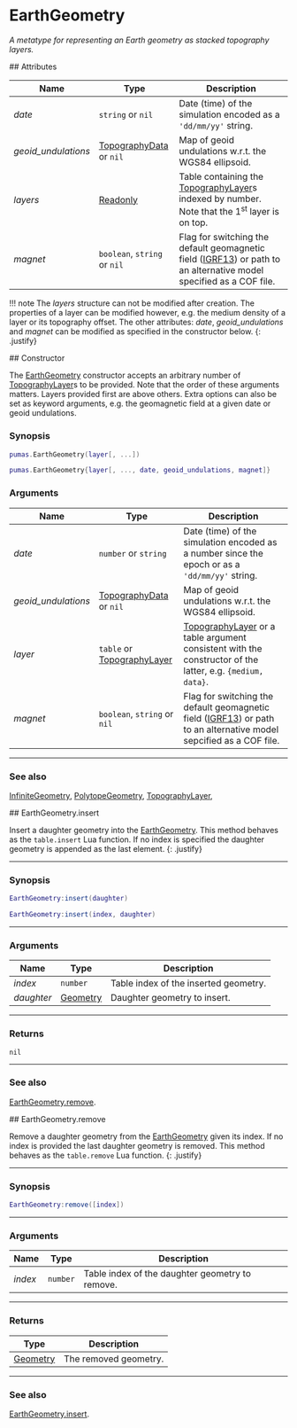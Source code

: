 # EarthGeometry
_A metatype for representing an Earth geometry as stacked topography layers._


<div markdown="1" class="shaded-box fancy">
## Attributes

|Name|Type|Description|
|----|----|-----------|
|*date*             |`string` or `nil`                                   | Date (time) of the simulation encoded as a `'dd/mm/yy'` string. |
|*geoid_undulations*|[TopographyData](../data/TopographyData.md) or `nil`| Map of geoid undulations w.r.t. the WGS84 ellipsoid.|
|*layers*           |[Readonly](../others/Readonly.lua)                  | Table containing the [TopographyLayer](TopographyLayer.md)s indexed by number. Note that the 1<sup>st</sup> layer is on top. |
|*magnet*           |`boolean`, `string` or `nil`                        | Flag for switching the default geomagnetic field ([IGRF13](https://www.ngdc.noaa.gov/IAGA/vmod/igrf.html)) or path to an alternative model specified as a COF file.|

!!! note
    The *layers* structure can not be modified after creation. The properties of
    a layer can be modified however, e.g. the medium density of a layer or its
    topography offset. The other attributes: *date*, *geoid_undulations* and
    *magnet* can be modified as specified in the constructor below.
    {: .justify}
</div>

<div markdown="1" class="shaded-box fancy">
## Constructor

The [EarthGeometry](EarthGeometry.md) constructor accepts an arbitrary number of
[TopographyLayer](TopographyLayer.md)s to be provided. Note that the order of
these arguments matters. Layers provided first are above others. Extra options
can also be set as keyword arguments, e.g. the geomagnetic field at a given
date or geoid undulations.

### Synopsis

```lua
pumas.EarthGeometry(layer[, ...])

pumas.EarthGeometry{layer[, ..., date, geoid_undulations, magnet]}
```

### Arguments

|Name|Type|Description|
|----|----|-----------|
|*date*             |`number` or `string` | Date (time) of the simulation encoded as a number since the epoch or as a `'dd/mm/yy'` string. |
|*geoid_undulations*|[TopographyData](../data/TopographyData.md) or `nil`| Map of geoid undulations w.r.t. the WGS84 ellipsoid.|
|*layer*            |`table` or [TopographyLayer](TopographyLayer.lua)   | [TopographyLayer](TopographyLayer.md) or a table argument consistent with the constructor of the latter, e.g. `{medium, data}`. |
|*magnet*           |`boolean`, `string` or `nil`                        | Flag for switching the default geomagnetic field ([IGRF13](https://www.ngdc.noaa.gov/IAGA/vmod/igrf.html)) or path to an alternative model sepcified as a COF file.|

---

### See also

[InfiniteGeometry](InfiniteGeometry.md),
[PolytopeGeometry](PolytopeGeometry.md),
[TopographyLayer](TopographyLayer.md),

</div>


<div markdown="1" class="shaded-box fancy">
## EarthGeometry.insert

Insert a daughter geometry into the [EarthGeometry](EarthGeometry.md). This
method behaves as the `table.insert` Lua function. If no index is specified
the daughter geometry is appended as the last element.
{: .justify}

---

### Synopsis

```lua
EarthGeometry:insert(daughter)

EarthGeometry:insert(index, daughter)
```

---

### Arguments

|Name|Type|Description|
|----|----|-----------|
|*index*|`number`|Table index of the inserted geometry.|
|*daughter*|[Geometry](Geometry.md)|Daughter geometry to insert.|

---

### Returns

`nil`

---

### See also

[EarthGeometry.remove](#earthgeometryremove).
</div>


<div markdown="1" class="shaded-box fancy">
## EarthGeometry.remove

Remove a daughter geometry from the [EarthGeometry](EarthGeometry.md) given its
index. If no index is provided the last daughter geometry is removed. This
method behaves as the `table.remove` Lua function.
{: .justify}

---

### Synopsis

```lua
EarthGeometry:remove([index])
```

---

### Arguments

|Name|Type|Description|
|----|----|-----------|
|*index*|`number`|Table index of the daughter geometry to remove.|

---

### Returns

|Type|Description|
|----|-----------|
|[Geometry](Geometry.md)| The removed geometry.|

---

### See also

[EarthGeometry.insert](#earthgeometryinsert).

</div>
